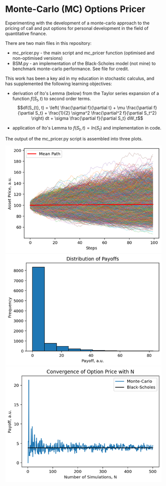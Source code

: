 # Monte-Carlo (MC) Options Pricer
Experimenting with the development of a monte-carlo approach to the pricing of call and put options for personal development in the field of quantitative finance. 

 There are two main files in this repository:
 - mc_pricer.py - the main script and mc_pricer function (optimised and non-optimised versions)
 - BSM.py - an implementation of the Black-Scholes model (not mine) to benchmark monte-carlo performance. See file for credit.

This work has been a key aid in my education in stochastic calculus, and has supplemented the following learning objectives:
- derivation of Ito's Lemma (below) from the Taylor series expansion of a function $f(S_{t}, t)$ to second order terms.
$$df(S_{t}, t) = \left( \frac{\partial f}{\partial t} + \mu \frac{\partial f}{\partial S_t} + \frac{1}{2} \sigma^2 \frac{\partial^2 f}{\partial S_t^2} \right) dt + \sigma \frac{\partial f}{\partial S_t} dW_t$$
 
- application of Ito's Lemma to $f(S_t, t)=ln(S_t)$ and implementation in code.

The output of the mc_pricer.py script is assembled into three plots.

![$N$ paths produced from an asset with a starting value of 100 a.u.](figures/paths.png)
![Histogram of payoffs](figures/hist.png)
![The MC function converges to the BSM as $N \to \infty$](figures/convergence.png)
